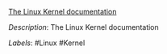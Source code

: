 [The Linux Kernel documentation](https://www.kernel.org/doc/html/latest/index.html)

*Description*: The Linux Kernel documentation

*Labels*: #Linux #Kernel
